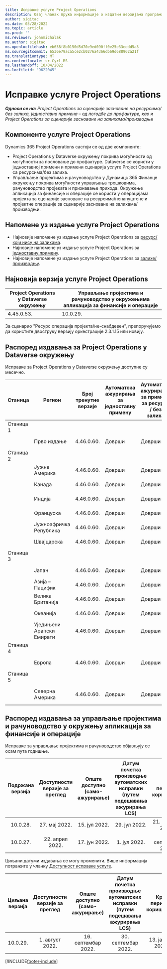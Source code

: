 ```yaml
---
title: Исправке услуге Project Operations
description: Овај чланак пружа информације о издатим верзијама програма Dynamics 365 Project Operations.
author: sigitac
ms.date: 03/28/2022
ms.topic: article
ms.prod: ''
ms.reviewer: johnmichalak
ms.author: sigitac
ms.openlocfilehash: eb658f8b0150d5d70e9ed090ff0e25e33eedd5a3
ms.sourcegitcommit: 6536e79aca5ce2cb0276a4366db69d688962a21f
ms.translationtype: MT
ms.contentlocale: sr-Cyrl-RS
ms.lasthandoff: 10/04/2022
ms.locfileid: "9622045"
---
```

# <a name="project-operations-updates"></a>Исправке услуге Project Operations

_**Односи се на:** Project Operations за сценарије засноване на ресурсима/без залиха, једноставна примена – од погодбе до профактуре, као и Project Operations за сценарије засноване на залихама/производњи_



## <a name="project-operations-components"></a>Компоненте услуге Project Operations

Dynamics 365 Project Operations састоји се од две компоненте:

- Project Operations у Dataverse окружењу покрива могућности од могућности за пословање до профактуре. Dataverse се користи у једноставној примени и примени сценарија услуге Project Operations са ресурсима/без залиха.
- Управљање пројектима и рачуноводство у Дyнамицс 365 Финанце окружењу покрива могућности управљања трошковима, рачуноводство пројеката и признавање прихода. Окружење апликација за финансије и операције се користи у операцијама пројекта за сценарије засноване на ресурсима/ненапуштене и пројектне операције за сценарије засноване на залихама/производњи.

## <a name="project-operations-release-notes"></a>Напомене уз издање услуге Project Operations
- Најновије напомене уз издање услуге Project Operations за [ресурс/који нису на залихама](whats-new-july-2022-resource-based.md).
- Најновије напомене уз издање услуге Project Operations за [једноставну примену](../pro/whats-new/whats-new-july-2022-lite.md).
- Најновије напомене уз издање услуге Project Operations за [залихе/производњу](../prod-pma/whats-new/whats-new-jul-2022-stocked.md).

## <a name="project-operations-latest-version"></a>Најновија верзија услуге Project Operations

| Project Operations у Dataverse окружењу | Управљање пројектима и рачуноводство у окружењима апликација за финансије и операције | 
| --- | --- |
| 4.45.0.53. | 10.0.29. |

За сценарио "Ресурс операција пројекта/не-снабдевен", препоручујемо да користите двоструку верзију оркестрације 2.3.1.15 или новију.

## <a name="release-schedule-for-project-operations-on-dataverse-environment"></a>Распоред издавања за Project Operations у Dataverse окружењу

Исправке за Project Operations у Dataverse окружењу доступне су месечно. 

| Станица | Регион | Број тренутне верзије | Аутоматска ажурирања за једноставну примену | Аутоматска ажурирања за примену за ресурсе / без залиха | Број следеће верзије | Датум опште доступности следеће верзије |
|-----------|-----------------------|-----------------|--------------------|---------------------|---------------------|---------------------|
| Станица 1 |   &nbsp;              |    &nbsp;       | &nbsp;             |      &nbsp;         |      &nbsp;         |      &nbsp;         |
|   &nbsp;  | Прво издање         |  4.46.0.60.      | Доврши           | Доврши            | TBD                 | 07. октобар 2022.      |
| Станица 2 |   &nbsp;              |    &nbsp;       | &nbsp;             |      &nbsp;         |      &nbsp;         |      &nbsp;         |
|   &nbsp;  | Јужна Америка         |  4.46.0.60.      | Доврши           | Доврши            | TBD                 | 14. октобар 2022.       |
|   &nbsp;  | Канада                |  4.46.0.60.      | Доврши           | Доврши            | TBD                 | 14. октобар 2022.       |
|   &nbsp;  | Индија                 |  4.46.0.60.      | Доврши           | Доврши            | TBD                 | 14. октобар 2022.       |
|   &nbsp;  | Француска                |  4.46.0.60.      | Доврши           | Доврши            | TBD                 | 14. октобар 2022.       |
|   &nbsp;  | Јужноафричка Република          |  4.46.0.60.      | Доврши           | Доврши            | TBD                 | 14. октобар 2022.       |
|   &nbsp;  | Швајцарска           |  4.46.0.60.      | Доврши           | Доврши            | TBD                 | 14. октобар 2022.       |
| Станица 3 |      &nbsp;           |     &nbsp;      |     &nbsp;         |      &nbsp;         |      &nbsp;         |      &nbsp;         |
|   &nbsp;  | Јапан                 |  4.46.0.60.      | Доврши      | Доврши       | TBD                 | 21. октобар 2022.       |
|   &nbsp;  | Азија – Пацифик          |  4.46.0.60.      | Доврши      | Доврши       | TBD                 | 21. октобар 2022.       |
|   &nbsp;  | Велика Британија         |  4.46.0.60.      | Доврши      | Доврши       | TBD                 | 21. октобар 2022.       |
|   &nbsp;  | Океанија               |  4.46.0.60.      | Доврши      | Доврши       | TBD                 | 21. октобар 2022.       |
|   &nbsp;  | Уједињени Арапски Емирати  |  4.46.0.60.      | Доврши      | Доврши       | TBD                 | 21. октобар 2022.       |
| Станица 4 |     &nbsp;            |     &nbsp;      |     &nbsp;         |      &nbsp;         |      &nbsp;         |      &nbsp;         |
|   &nbsp;  | Европа                |  4.46.0.60.      | Доврши           | Доврши            | TBD           | 28. октобар 2022.       |
| Станица 5 |     &nbsp;            |     &nbsp;      |     &nbsp;         |      &nbsp;         |      &nbsp;         |      &nbsp;         |
|   &nbsp;  | Северна Америка         |  4.46.0.60.      | Доврши           | Доврши            | TBD           | 04. новембар 2022.       |

## <a name="release-schedule-for-project-management-and-accounting-in-the-finance-and-operations-apps-environment"></a>Распоред издавања за управљање пројектима и рачуноводство у окружењу апликација за финансије и операције

Исправке за управљање пројектима и рачуноводство објављују се осам пута годишње.

|Подржана верзија| Доступности верзије за преглед | Опште доступно (само-ажурирање) | Датум почетка производње аутоматских исправки (путем подешавања ажурирања LCS) |   Крај периода коришћења   |
|:---------------:|:---------------------------:|:---------------------------------:|:--------------------------------------------------------------------:|:------------------:|
|     10.0.28.     |      27. мај 2022.           |        15. јул 2022.              |                          29. јул 2022.                               | 21. октобар 2022.   |
|     10.0.27.     |      22. април 2022.         |        17. јун 2022.              |                          1. јул 2022.                                | 16. септембар 2022. |

Циљани датуми издавања се могу променити. Више информација потражите у чланку [Доступност исправке услуге](/dynamics365/fin-ops-core/fin-ops/get-started/public-preview-releases?toc=%2fdynamics365%2ffinance%2ftoc.json).

|Циљана верзија | Доступности верзије за преглед | Опште доступно (само-ажурирање) | Датум почетка производње аутоматских исправки (путем подешавања ажурирања LCS) |   Крај периода коришћења   |
|:---------------:|:---------------------------:|:---------------------------------:|:--------------------------------------------------------------------:|:------------------:|
|     10.0.29.     |      1. август 2022.         |       16. септембар 2022.          |                        30. септембар 2022.                            | 13. јануар 2023.   |

[!INCLUDE[footer-include](../includes/footer-banner.md)]
